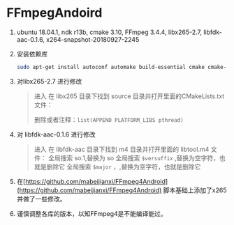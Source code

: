 # FFmpegAndoird

1. ubuntu 18.04.1, ndk r13b, cmake 3.10, FFmpeg 3.4.4, libx265-2.7, libfdk-aac-0.1.6, x264-snapshot-20180927-2245

2. 安装依赖库

   ```bash
   sudo apt-get install autoconf automake build-essential cmake cmake-curses-gui git-core libass-dev libfreetype6-dev libtool libvorbis-dev pkg-config texinfo wget zlib1g-dev mercurial yasm nasm
   ```

3. 对libx265-2.7 进行修改
   > 进入 在 libx265 目录下找到 source 目录并打开里面的CMakeLists.txt文件：
   >
   > 删除或者注释：`list(APPEND PLATFORM_LIBS pthread)`

4. 对 libfdk-aac-0.1.6 进行修改
   > 进入 在 libfdk-aac 目录下找到 m4 目录并打开里面的 libtool.m4 文件：
   > 全局搜索 so.1,替换为 so
   > 全局搜索 `$versuffix` ,替换为空字符，也就是删除它
   > 全局搜索 `$major` ，,替换为空字符，也就是删除它

5. 在[https://github.com/mabeijianxi/FFmpeg4Android](https://github.com/mabeijianxi/FFmpeg4Android) 脚本基础上添加了x265并做了一些修改。

6. 谨慎调整各库的版本，以知FFmpeg4是不能编译能过。
